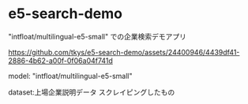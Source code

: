 # e5-search-demo
"intfloat/multilingual-e5-small" での企業検索デモアプリ



https://github.com/tkys/e5-search-demo/assets/24400946/4439df41-2886-4b62-a00f-0f06a04f741d


model: "intfloat/multilingual-e5-small"


dataset:上場企業説明データ スクレイピングしたもの


